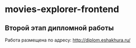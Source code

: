 # movies-explorer-frontend

## Второй этап дипломной работы

Работа размещена по адресу:
http://diplom.eshakhura.ru/